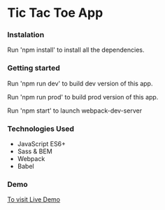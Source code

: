# Tic Tac Toe App

### Instalation

Run 'npm install' to install all the dependencies.

### Getting started

Run 'npm run dev' to build dev version of this app.

Run 'npm run prod' to build prod version of this app.

Run 'npm start' to launch webpack-dev-server

### Technologies Used

-   JavaScript ES6+
-   Sass & BEM
-   Webpack
-   Babel

### Demo

[To visit Live Demo]()
